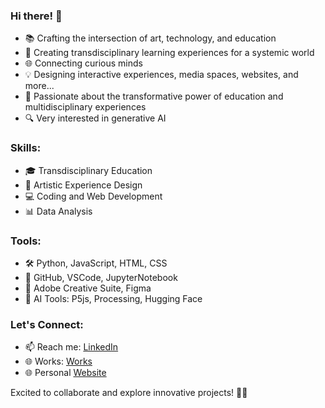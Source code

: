 ### Hi there! 👋

- 📚 Crafting the intersection of art, technology, and education
- 🚀 Creating transdisciplinary learning experiences for a systemic world
- 🌐 Connecting curious minds
- 💡 Designing interactive experiences, media spaces, websites, and more...
- 🌟 Passionate about the transformative power of education and multidisciplinary experiences
- 🔍 Very interested in generative AI 

### Skills:
- 🎓 Transdisciplinary Education
- 🎨 Artistic Experience Design
- 💻 Coding and Web Development
- 📊 Data Analysis

### Tools:
- 🛠️ Python, JavaScript, HTML, CSS
- 🚀 GitHub, VSCode, JupyterNotebook
- 🎨 Adobe Creative Suite, Figma
- 🤖 AI Tools: P5js, Processing, Hugging Face

### Let's Connect:
- 📫 Reach me: [LinkedIn](https://www.linkedin.com/in/matiasbarreto/)
- 🌐 Works: [Works](https://linktr.ee/devenirfantasma)  
- 🌐 Personal [Website](https://matiasbarreto.ar/portfolio/)  

Excited to collaborate and explore innovative projects! 🚀✨
